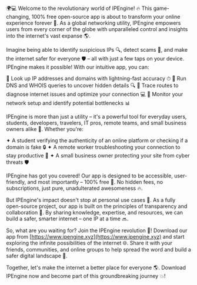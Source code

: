 🌍💻 Welcome to the revolutionary world of IPEngine! 🔥 This game-changing, 100% free open-source app is about to transform your online experience forever 🚀. As a global networking utility, IPEngine empowers users from every corner of the globe with unparalleled control and insights into the internet's vast expanse 🌎.

Imagine being able to identify suspicious IPs 🔍, detect scams 💸, and make the internet safer for everyone 🛡️ – all with just a few taps on your device. IPEngine makes it possible! With our intuitive app, you can:

🔹 Look up IP addresses and domains with lightning-fast accuracy ⏱
🔹 Run DNS and WHOIS queries to uncover hidden details 🔍
🔹 Trace routes to diagnose internet issues and optimize your connection 💻
🔹 Monitor your network setup and identify potential bottlenecks 📊

IPEngine is more than just a utility – it's a powerful tool for everyday users, students, developers, travelers, IT pros, remote teams, and small business owners alike 🌈. Whether you're:

✦ A student verifying the authenticity of an online platform or checking if a domain is fake 🔒
✦ A remote worker troubleshooting your connection to stay productive 💼
✦ A small business owner protecting your site from cyber threats 🛡️

IPEngine has got you covered! Our app is designed to be accessible, user-friendly, and most importantly – 100% free 💸. No hidden fees, no subscriptions, just pure, unadulterated awesomeness 🔥.

But IPEngine's impact doesn't stop at personal use cases 🌟. As a fully open-source project, our app is built on the principles of transparency and collaboration 👥. By sharing knowledge, expertise, and resources, we can build a safer, smarter internet – one IP at a time 🔜.

So, what are you waiting for? Join the IPEngine revolution 🚀! Download our app from [https://www.ipengine.xyz](https://www.ipengine.xyz) and start exploring the infinite possibilities of the internet 🌐. Share it with your friends, communities, and online groups to help spread the word and build a safer digital landscape 🌈.

Together, let's make the internet a better place for everyone 🌎. Download IPEngine now and become part of this groundbreaking journey 💥!
